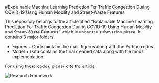 #Explainable Machine Learning Prediction For Traffic Congestion During COVID-19 Using Human Mobility and Street-Waste Features

This repository belongs to the article titled “Explainable Machine Learning Prediction For Traffic Congestion During COVID-19 Using Human Mobility and Street-Waste Features” which is under the submission phase. It contains 3 major folders.
* Figures + Code contains the main figures along with the Python codes.
* Model + Data contains the final cleaned data along with the model implementation.

For using these codes, please cite the article. 



![Research Framework](https://user-images.githubusercontent.com/78085777/155408913-54574ad1-587b-46b9-8596-a12c114ae3dc.png)
